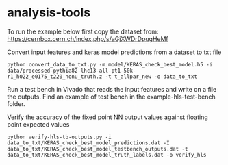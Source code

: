 # analysis-tools

To run the example below first copy the dataset from: https://cernbox.cern.ch/index.php/s/aGjXWDrDpugHeMf 

Convert input features and keras model predictions from a dataset to txt file

```
python convert_data_to_txt.py -m model/KERAS_check_best_model.h5 -i data/processed-pythia82-lhc13-all-pt1-50k-r1_h022_e0175_t220_nonu_truth.z -t t_allpar_new -o data_to_txt
```

Run a test bench in Vivado that reads the input features and write on a file the outputs.
Find an example of test bench in the example-hls-test-bench folder.

Verify the accuracy of the fixed point NN output values against floating point expected values

```
python verify-hls-tb-outputs.py -i data_to_txt/KERAS_check_best_model_predictions.dat -I data_to_txt/KERAS_check_best_model_testbench_outputs.dat -t data_to_txt/KERAS_check_best_model_truth_labels.dat -o verify_hls
```

